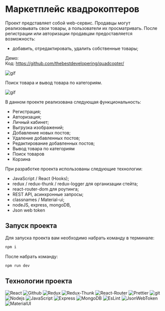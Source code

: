 # Маркетплейс квадрокоптеров

Проект представляет собой web-сервис. Продавцы могут реализовывать свои товары, а пользователи их просматривать. После регистрации или авторизации продавцам предоставляется возможность:

- добавить, отредактировать, удалить собственные товары;

Демо: <br/>
Код: https://github.com/thebestdevelopering/quadcopter/

![gif](https://github.com/thebestdevelopering/quadcopter/blob/main/client/public/1.gif?raw=true)

Поиск товара и вывод товара по категориям.

![gif](https://github.com/thebestdevelopering/quadcopter/blob/main/client/public/2.gif?raw=true)

В данном проекте реализована следующая функциональность:

- Регистрация;
- Авторизация;
- Личный кабинет;
- Выгрузка изображений;
- Добавление новых постов;
- Удаление добавленных постов;
- Редактирование добавленных постов;
- Вывод товара по категориям
- Поиск товаров
- Корзина

При разработке проекта использованы следующие технологии:

- JavaScript / React (Hooks);
- redux / redux-thunk / redux-logger для организации стейта;
- react-router-dom для роутинга;
- REST API, асинхронные запросы;
- classnames / Material-ui;
- nodeJS, express, mongoDB,
- Json web token

## Запуск проекта

Для запуска проекта вам необходимо набрать команду в терминале:

```javascript
npm i
```

После набрать команду:

```javascript
npm run dev
```

## Технологии проекта

<p>
  <img alt="React" src="https://img.shields.io/badge/-React-45b8d8?style=for-the-badge&logo=react&logoColor=white" />
  <img alt="Github" src="https://img.shields.io/badge/-Github-black?style=for-the-badge&logo=github&logoColor=white" />
  <img alt="Redux" src="https://img.shields.io/badge/-Redux-430098?style=for-the-badge&logo=redux&logoColor=white" />
  <img alt="Redux-Thunk" src="https://img.shields.io/badge/-Redux_Thunk-white?style=for-the-badge&logo=Redux&logoColor=430098" />
   <img alt="React-Router" src="https://img.shields.io/badge/-React_Router-black?style=for-the-badge&logo=react-router&logoColor=orange" />
  <img alt="Prettier" src="https://img.shields.io/badge/-Prettier-grey?style=for-the-badge&logo=Prettier&logoColor=orange" />
  <img alt="git" src="https://img.shields.io/badge/-Git-F05032?style=for-the-badge&logo=git&logoColor=white" />
  <img alt="Nodejs" src="https://img.shields.io/badge/-Nodejs-43853d?style=for-the-badge&logo=Node.js&logoColor=white" />
  <img alt="JavaScript" src="https://img.shields.io/badge/-JavaScript-yellow?style=for-the-badge&logo=JavaScript&logoColor=white" />
  <img alt="Express" src="https://img.shields.io/badge/-express-black?style=for-the-badge&logo=express&logoColor=white" />
    <img alt="MongoDB" src="https://img.shields.io/badge/-MongoDB-green?style=for-the-badge&logo=MongoDB&logoColor=white" />
    <img alt="EsLint" src="https://img.shields.io/badge/-EsLint-blue?style=for-the-badge&logo=EsLint&logoColor=white" />
    <img alt="JsonWebToken" src="https://img.shields.io/badge/-JsonWebToken-black?style=for-the-badge&logo=JsonWebToken&logoColor=white" />
    <img alt="MaterialUI" src="https://img.shields.io/badge/-MaterialUI-blue?style=for-the-badge&logo=MaterialUI&logoColor=white" />

  </p>
